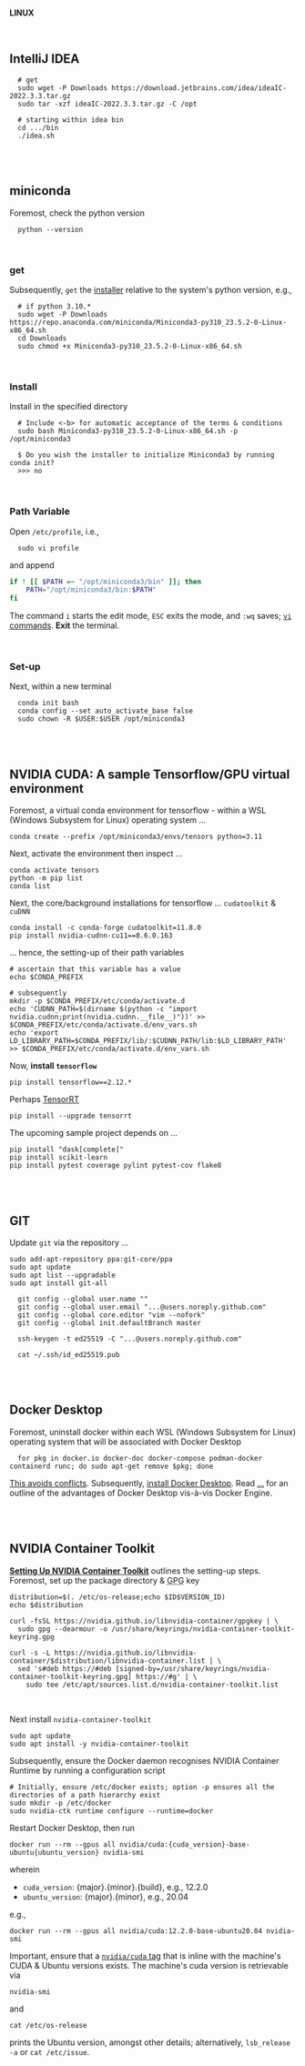 <br>

**LINUX**


<br>

## IntelliJ IDEA

```shell
  # get
  sudo wget -P Downloads https://download.jetbrains.com/idea/ideaIC-2022.3.3.tar.gz
  sudo tar -xzf ideaIC-2022.3.3.tar.gz -C /opt 

  # starting within idea bin
  cd .../bin
  ./idea.sh
```

<br>
<br>

## miniconda

Foremost, check the python version

```shell
  python --version
```


<br>


### get

Subsequently, `get` the [installer](https://docs.conda.io/en/latest/miniconda.html#linux-installers) relative to the system's python version, e.g.,

```shell
  # if python 3.10.*
  sudo wget -P Downloads https://repo.anaconda.com/miniconda/Miniconda3-py310_23.5.2-0-Linux-x86_64.sh
  cd Downloads
  sudo chmod +x Miniconda3-py310_23.5.2-0-Linux-x86_64.sh
```


<br>


### Install

Install in the specified directory

```shell
  # Include <-b> for automatic acceptance of the terms & conditions
  sudo bash Miniconda3-py310_23.5.2-0-Linux-x86_64.sh -p /opt/miniconda3

  $ Do you wish the installer to initialize Miniconda3 by running conda init?
  >>> no
```


<br>


### Path Variable

Open `/etc/profile`, i.e.,

```shell
  sudo vi profile
```

and append

```bash
if ! [[ $PATH =~ "/opt/miniconda3/bin" ]]; then
	PATH="/opt/miniconda3/bin:$PATH"
fi
```

The command `i` starts the edit mode, `ESC` exits the mode, and `:wq` saves; [`vi` commands](https://www.cs.colostate.edu/helpdocs/vi.html).  **Exit** the terminal.


<br>


### Set-up

Next, within a new terminal

```shell
  conda init bash
  conda config --set auto_activate_base false
  sudo chown -R $USER:$USER /opt/miniconda3
```

<br>
<br>

## NVIDIA CUDA: A sample Tensorflow/<abbr>GPU</abbr> virtual environment

Foremost, a virtual conda environment for tensorflow - within a WSL (Windows Subsystem for Linux) operating system ...

```shell
conda create --prefix /opt/miniconda3/envs/tensors python=3.11
```

Next, activate the environment then inspect ...

```shell
conda activate tensors
python -m pip list
conda list
```

Next, the core/background installations for tensorflow ... `cudatoolkit` & `cuDNN`

```shell
conda install -c conda-forge cudatoolkit=11.8.0
pip install nvidia-cudnn-cu11==8.6.0.163
```

... hence, the setting-up of their path variables

```shell
# ascertain that this variable has a value
echo $CONDA_PREFIX

# subsequently
mkdir -p $CONDA_PREFIX/etc/conda/activate.d
echo 'CUDNN_PATH=$(dirname $(python -c "import nvidia.cudnn;print(nvidia.cudnn.__file__)"))' >> $CONDA_PREFIX/etc/conda/activate.d/env_vars.sh
echo 'export LD_LIBRARY_PATH=$CONDA_PREFIX/lib/:$CUDNN_PATH/lib:$LD_LIBRARY_PATH' >> $CONDA_PREFIX/etc/conda/activate.d/env_vars.sh
```

Now, **install `tensorflow`**

```shell
pip install tensorflow==2.12.*
```

Perhaps [TensorRT](https://www.tensorflow.org/install/pip#windows-wsl2:~:text=improve%20latency%20and%20throughput%20for%20inference)

```shell
pip install --upgrade tensorrt
```

The upcoming sample project depends on ...

```shell
pip install "dask[complete]"
pip install scikit-learn
pip install pytest coverage pylint pytest-cov flake8
```

<br>
<br>

## GIT

Update `git` via the repository ...

```shell
sudo add-apt-repository ppa:git-core/ppa
sudo apt update
sudo apt list --upgradable
sudo apt install git-all
```


```shell
  git config --global user.name ""
  git config --global user.email "...@users.noreply.github.com"
  git config --global core.editor "vim --nofork"
  git config --global init.defaultBranch master

  ssh-keygen -t ed25519 -C "...@users.noreply.github.com"

  cat ~/.ssh/id_ed25519.pub
```

<br>
<br>

## Docker Desktop

Foremost, uninstall docker within each WSL (Windows Subsystem for Linux) operating system that will be associated with Docker Desktop

```shell
  for pkg in docker.io docker-doc docker-compose podman-docker containerd runc; do sudo apt-get remove $pkg; done
```

[This avoids conflicts](https://docs.docker.com/desktop/wsl/#:~:text=To%20avoid%20any%20potential%20conflicts).  Subsequently, [install Docker Desktop](https://learn.microsoft.com/en-us/windows/wsl/tutorials/wsl-containers#install-docker-desktop).  Read [...](https://www.docker.com/products/docker-desktop/alternatives/) for an outline of the advantages of Docker Desktop vis-à-vis Docker Engine.


<br>
<br>

## NVIDIA Container Toolkit

[**Setting Up NVIDIA Container Toolkit**](https://docs.nvidia.com/datacenter/cloud-native/container-toolkit/latest/install-guide.html#setting-up-nvidia-container-toolkit) outlines the setting-up steps.  Foremost, set up the package directory & <abbr title="GNU Privacy Guard">GPG</abbr> key

```shell
distribution=$(. /etc/os-release;echo $ID$VERSION_ID)
echo $distribution

curl -fsSL https://nvidia.github.io/libnvidia-container/gpgkey | \
  sudo gpg --dearmour -o /usr/share/keyrings/nvidia-container-toolkit-keyring.gpg
  
curl -s -L https://nvidia.github.io/libnvidia-container/$distribution/libnvidia-container.list | \
  sed 's#deb https://#deb [signed-by=/usr/share/keyrings/nvidia-container-toolkit-keyring.gpg] https://#g' | \
    sudo tee /etc/apt/sources.list.d/nvidia-container-toolkit.list
```

<br>

Next install `nvidia-container-toolkit`

```shell
sudo apt update
sudo apt install -y nvidia-container-toolkit
```

Subsequently, ensure the Docker daemon recognises NVIDIA Container Runtime by running a configuration script

```shell
# Initially, ensure /etc/docker exists; option -p ensures all the directories of a path hierarchy exist
sudo mkdir -p /etc/docker
sudo nvidia-ctk runtime configure --runtime=docker
```

Restart Docker Desktop, then run

```shell
docker run --rm --gpus all nvidia/cuda:{cuda_version}-base-ubuntu{ubuntu_version} nvidia-smi
```

wherein

* `cuda_version`: {major}.{minor}.{build}, e.g., 12.2.0
* `ubuntu_version`: {major}.{minor}, e.g., 20.04

e.g.,

```shell
docker run --rm --gpus all nvidia/cuda:12.2.0-base-ubuntu20.04 nvidia-smi
```

Important, ensure that a [`nvidia/cuda` tag]( https://hub.docker.com/r/nvidia/cuda/tags) that is inline with the machine's CUDA & Ubuntu versions exists.  The machine's cuda version is retrievable via

```shell
nvidia-smi
```

and

```shell
cat /etc/os-release
```

prints the Ubuntu version, amongst other details; alternatively, `lsb_release -a` or `cat /etc/issue`.


<br> 
<br>

<br> 
<br>

<br> 
<br>

<br> 
<br>
